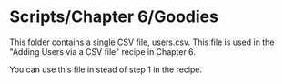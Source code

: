 # Scripts/Chapter 6/Goodies

This folder contains a single CSV file, users.csv.
This file is used in the "Adding Users via a CSV file" recipe in Chapter 6.

You can use this file in stead of step 1 in the recipe.